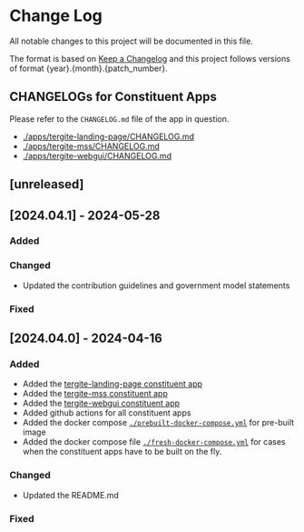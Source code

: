 # Change Log

All notable changes to this project will be documented in this file.

The format is based on [Keep a Changelog](http://keepachangelog.com/)
and this project follows versions of format {year}.{month}.{patch_number}.

## CHANGELOGs for Constituent Apps

Please refer to the `CHANGELOG.md` file of the app in question.

- [./apps/tergite-landing-page/CHANGELOG.md](./apps/tergite-landing-page/CHANGELOG.md)
- [./apps/tergite-mss/CHANGELOG.md](./apps/tergite-mss/CHANGELOG.md)
- [./apps/tergite-webgui/CHANGELOG.md](./apps/tergite-webgui/CHANGELOG.md)

## [unreleased]

## [2024.04.1] - 2024-05-28

### Added

### Changed

- Updated the contribution guidelines and government model statements

### Fixed

## [2024.04.0] - 2024-04-16

### Added

- Added the [tergite-landing-page constituent app](./apps/tergite-landing-page/)
- Added the [tergite-mss constituent app](./apps/tergite-mss/)
- Added the [tergite-webgui constituent app](./apps/tergite-webgui/)
- Added github actions for all constituent apps
- Added the docker compose [`./prebuilt-docker-compose.yml`](./prebuilt-docker-compose.yml) for pre-built image
- Added the docker compose file [`./fresh-docker-compose.yml`](./fresh-docker-compose.yml) for cases when the constituent apps have to be built on the fly.

### Changed

- Updated the README.md

### Fixed
